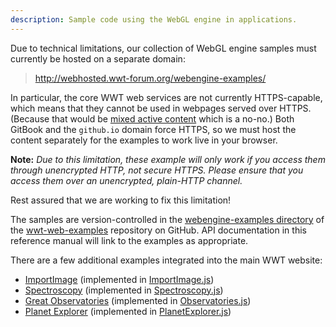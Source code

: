 ```yaml
---
description: Sample code using the WebGL engine in applications.
---
```


Due to technical limitations, our collection of WebGL engine samples must
currently be hosted on a separate domain:

> <http://webhosted.wwt-forum.org/webengine-examples/>

In particular, the core WWT web services are not currently HTTPS-capable,
which means that they cannot be used in webpages served over HTTPS. (Because
that would be [mixed active content] which is a no-no.) Both GitBook and the
`github.io` domain force HTTPS, so we must host the content separately for the
examples to work live in your browser.

[mixed active content]: https://developer.mozilla.org/en-US/docs/Web/Security/Mixed_content#Mixed_active_content

**Note:** *Due to this limitation, these example will only work if you access
  them through unencrypted HTTP, not secure HTTPS. Please ensure that you
  access them over an unencrypted, plain-HTTP channel.*

Rest assured that we are working to fix this limitation!

The samples are version-controlled in the [webengine-examples directory] of
the [wwt-web-examples] repository on GitHub. API documentation in this
reference manual will link to the examples as appropriate.

[webengine-examples directory]: https://github.com/WorldWideTelescope/wwt-web-examples/tree/master/webengine-examples
[wwt-web-examples]: https://github.com/WorldWideTelescope/wwt-web-examples

There are a few additional examples integrated into the main WWT website:

- [ImportImage] (implemented in [ImportImage.js])
- [Spectroscopy] (implemented in [Spectroscopy.js])
- [Great Observatories] (implemented in [Observatories.js])
- [Planet Explorer] (implemented in [PlanetExplorer.js])

[ImportImage]: http://www.worldwidetelescope.org/GetInvolved/ImportImage
[Spectroscopy]: http://www.worldwidetelescope.org/GetInvolved/Spectroscopy
[Great Observatories]: http://www.worldwidetelescope.org/GetInvolved/GreatObservatories
[Planet Explorer]: http://www.worldwidetelescope.org/GetInvolved/PlanetExplorer

[ImportImage.js]: https://github.com/WorldWideTelescope/wwt-website/blob/master/WWTMVC5/Scripts/pages/ImportImage.js
[Spectroscopy.js]: https://github.com/WorldWideTelescope/wwt-website/blob/master/WWTMVC5/Scripts/pages/Spectroscopy.js
[Observatories.js]: https://github.com/WorldWideTelescope/wwt-website/blob/master/WWTMVC5/Scripts/pages/Observatories.js
[PlanetExplorer.js]: https://github.com/WorldWideTelescope/wwt-website/blob/master/WWTMVC5/Scripts/pages/PlanetExplorer.js
